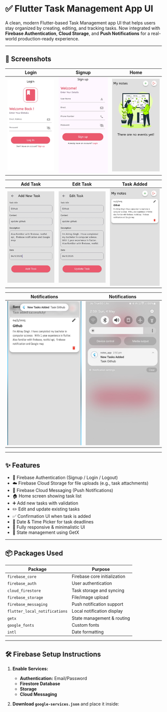 # ✅ Flutter Task Management App UI

A clean, modern Flutter-based Task Management app UI that helps users stay organized by creating, editing, and tracking tasks. Now integrated with **Firebase Authentication**, **Cloud Storage**, and **Push Notifications** for a real-world production-ready experience.

---

## 📱 Screenshots

| Login                             | Signup                              | Home                            |
|-----------------------------------|-------------------------------------|---------------------------------|
| ![Login](./assets/home/login.jpg) | ![Signup](./assets/home/signup.jpg) | ![Home](./assets/home/home.jpg) |

| Add Task                               | Edit Task                       | Task Added                                 |
|----------------------------------------|---------------------------------|--------------------------------------------|
| ![Add Task](./assets/home/addtask.jpg) | ![Edit](./assets/home/edit.jpg) | ![Task Added](./assets/home/addedtask.jpg) | 

| Notifications                                    | Notifications                             |
|--------------------------------------------------|-------------------------------------------|
| ![Notifications](./assets/home/notification.jpg) | ![Notifications](./assets/home/notif.jpg) |

---

## ✨ Features

- 🔐 Firebase Authentication (Signup / Login / Logout)
- ☁️ Firebase Cloud Storage for file uploads (e.g., task attachments)
- 🔔 Firebase Cloud Messaging (Push Notifications)
- 🏠 Home screen showing task list
- ➕ Add new tasks with validation
- ✏️ Edit and update existing tasks
- ✅ Confirmation UI when task is added
- 📆 Date & Time Picker for task deadlines
- 🎯 Fully responsive & minimalistic UI
- 🚀 State management using GetX

---

## 📦 Packages Used

| Package                       | Purpose                      |
|-------------------------------|------------------------------|
| `firebase_core`               | Firebase core initialization |
| `firebase_auth`               | User authentication          |
| `cloud_firestore`             | Task storage and syncing     |
| `firebase_storage`            | File/image upload            |
| `firebase_messaging`          | Push notification support    |
| `flutter_local_notifications` | Local notification display   |
| `getx`                        | State management & routing   |
| `google_fonts`                | Custom fonts                 |
| `intl`                        | Date formatting              |

---

## 🛠️ Firebase Setup Instructions

1. **Enable Services:**
    - **Authentication:** Email/Password
    - **Firestore Database**
    - **Storage**
    - **Cloud Messaging**

2. **Download `google-services.json`** and place it inside:
